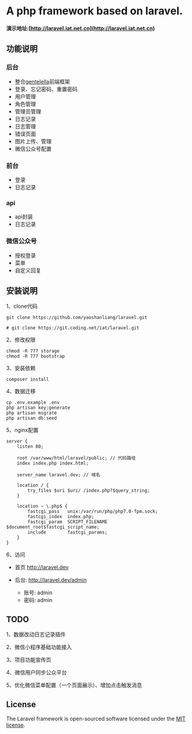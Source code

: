 # A php framework based on laravel.

**演示地址:[http://laravel.iat.net.cn](http://laravel.iat.net.cn)**

## 功能说明

### 后台

* 整合[gentelella](https://github.com/puikinsh/gentelella)前端框架
* 登录、忘记密码、重置密码
* 用户管理
* 角色管理
* 管理员管理
* 日志记录
* 日志管理
* 错误页面
* 图片上传、管理
* 微信公众号配置

### 前台

* 登录
* 日志记录

### api

* api封装
* 日志记录

### 微信公众号

* 授权登录
* 菜单
* 自定义回复

## 安装说明

1、clone代码

    git clone https://github.com/yaoshanliang/laravel.git

    # git clone https://git.coding.net/iat/laravel.git
     
2、修改权限

    chmod -R 777 storage
    chmod -R 777 bootstrap
    
3、安装依赖

    composer install
    
4、数据迁移
    
    cp .env.example .env
    php artisan key:generate
    php artisan migrate
    php artisan db:seed
   
5、nginx配置
    
    server {
        listen 80;
    
        root /var/www/html/laravel/public; // 代码路径
        index index.php index.html;
    
        server_name laravel.dev; // 域名
    
        location / {
            try_files $uri $uri/ /index.php?$query_string;
        }
    
        location ~ \.php$ {
            fastcgi_pass   unix:/var/run/php/php7.0-fpm.sock;
            fastcgi_index  index.php;
            fastcgi_param  SCRIPT_FILENAME  $document_root$fastcgi_script_name;
            include        fastcgi_params;
        }
    }
    
6、访问

* 首页 http://laravel.dev
    
* 后台: http://laravel.dev/admin

  * 账号: admin
  * 密码: admin
  
## TODO

1、数据改动日志记录插件

2、微信小程序基础功能接入

3、项目功能宣传页

4、微信用户同步公众平台

5、优化微信菜单配置（一个页面展示）、增加点击触发消息

## License

The Laravel framework is open-sourced software licensed under the [MIT license](https://opensource.org/licenses/MIT).
